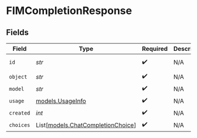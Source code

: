 # FIMCompletionResponse


## Fields

| Field                                                                  | Type                                                                   | Required                                                               | Description                                                            | Example                                                                |
| ---------------------------------------------------------------------- | ---------------------------------------------------------------------- | ---------------------------------------------------------------------- | ---------------------------------------------------------------------- | ---------------------------------------------------------------------- |
| `id`                                                                   | *str*                                                                  | :heavy_check_mark:                                                     | N/A                                                                    | cmpl-e5cc70bb28c444948073e77776eb30ef                                  |
| `object`                                                               | *str*                                                                  | :heavy_check_mark:                                                     | N/A                                                                    | chat.completion                                                        |
| `model`                                                                | *str*                                                                  | :heavy_check_mark:                                                     | N/A                                                                    | codestral-latest                                                       |
| `usage`                                                                | [models.UsageInfo](../models/usageinfo.md)                             | :heavy_check_mark:                                                     | N/A                                                                    |                                                                        |
| `created`                                                              | *int*                                                                  | :heavy_check_mark:                                                     | N/A                                                                    | 1702256327                                                             |
| `choices`                                                              | List[[models.ChatCompletionChoice](../models/chatcompletionchoice.md)] | :heavy_check_mark:                                                     | N/A                                                                    |                                                                        |
